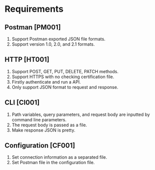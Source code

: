 # Requirements

## Postman [PM001]

1. Support Postman exported JSON file formats.
1. Support version 1.0, 2.0, and 2.1 formats.

## HTTP [HT001]

1. Support POST, GET, PUT, DELETE, PATCH methods.
1. Support HTTPS with no checking certification file.
1. Firstly authenticate and run a API.
1. Only support JSON format to request and response.

## CLI [CI001]

1. Path variables, query parameters, and request body are inputted by command line parameters.
1. The request body is passed as a file.
1. Make response JSON is pretty.

## Configuration [CF001]

1. Set connection information as a separated file.
1. Set Postman file in the configuration file.

